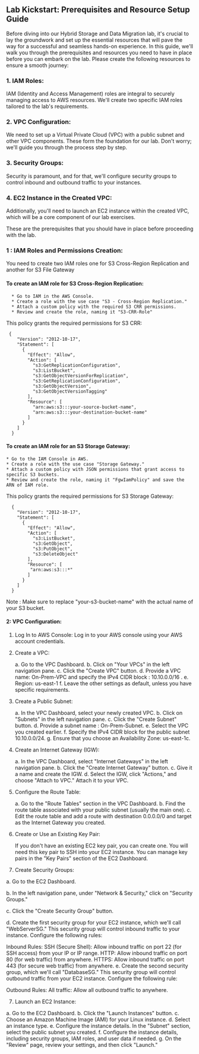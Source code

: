 ## Lab Kickstart: Prerequisites and Resource Setup Guide

Before diving into our Hybrid Storage and Data Migration lab, it's crucial to lay the groundwork and set up the essential resources that will pave the way for a successful and seamless hands-on experience. In this guide, we'll walk you through the prerequisites and resources you need to have in place before you can embark on the lab. Please create the following resources to ensure a smooth journey:

### 1. IAM Roles:
IAM (Identity and Access Management) roles are integral to securely managing access to AWS resources. We'll create two specific IAM roles tailored to the lab's requirements.

### 2. VPC Configuration:

We need to set up a Virtual Private Cloud (VPC) with a public subnet and other VPC components. These form the foundation for our lab. Don't worry; we'll guide you through the process step by step.

### 3. Security Groups:
Security is paramount, and for that, we'll configure security groups to control inbound and outbound traffic to your instances.

### 4. EC2 Instance in the Created VPC:
Additionally, you'll need to launch an EC2 instance within the created VPC, which will be a core component of our lab exercises.


These are the prerequisites that you should have in place before proceeding with the lab. 

### 1 : IAM Roles and Permissions Creation:

   You need to create two IAM roles one for S3 Cross-Region Replication and another for S3 File Gateway

   #### To create an IAM role for S3 Cross-Region Replication:

      * Go to IAM in the AWS Console.
      * Create a role with the use case "S3 - Cross-Region Replication."
      * Attach a custom policy with the required S3 CRR permissions.
      * Review and create the role, naming it "S3-CRR-Role"

   This policy grants the required permissions for S3 CRR:
   
     {
        "Version": "2012-10-17",
        "Statement": [
          {
            "Effect": "Allow",
            "Action": [
              "s3:GetReplicationConfiguration",
              "s3:ListBucket",
              "s3:GetObjectVersionForReplication",
              "s3:GetReplicationConfiguration",
              "s3:GetObjectVersion",
              "s3:GetObjectVersionTagging"
            ],
            "Resource": [
              "arn:aws:s3:::your-source-bucket-name",
              "arn:aws:s3:::your-destination-bucket-name"
            ]
          }
        ]
      }


 #### To create an IAM role for an S3 Storage Gateway:

    * Go to the IAM Console in AWS.
    * Create a role with the use case "Storage Gateway."
    * Attach a custom policy with JSON permissions that grant access to specific S3 buckets.
    * Review and create the role, naming it "FgwIamPolicy" and save the ARN of IAM role.
    
 This policy grants the required permissions for S3 Storage Gateway:
 
      {
        "Version": "2012-10-17",
        "Statement": [
          {
            "Effect": "Allow",
            "Action": [
              "s3:ListBucket",
              "s3:GetObject",
              "s3:PutObject",
              "s3:DeleteObject"
            ],
            "Resource": [
             "arn:aws:s3:::*"
            ]
          }
        ]
      }
      
Note : Make sure to replace "your-s3-bucket-name" with the actual name of your S3 bucket.


#### 2: VPC Configuration: 

   1. Log In to AWS Console:
   Log in to your AWS console using your AWS account credentials.

   2. Create a VPC:

      a. Go to the VPC Dashboard.
      b. Click on "Your VPCs" in the left navigation pane.
      c. Click the "Create VPC" button.
      d. Provide a VPC name: On-Prem-VPC and specify the IPv4 CIDR block : 10.10.0.0/16 .
      e. Region: us-east-1
      f. Leave the other settings as default, unless you have specific requirements.

   4. Create a Public Subnet:

      a. In the VPC Dashboard, select your newly created VPC.
      b. Click on "Subnets" in the left navigation pane.
      c. Click the "Create Subnet" button.
      d. Provide a subnet name : On-Prem-Subnet.
      e. Select the VPC you created earlier.
      f. Specify the IPv4 CIDR block for the public subnet 10.10.0.0/24.
      g. Ensure that you choose an Availability Zone: us-east-1c.

   5. Create an Internet Gateway (IGW):

      a. In the VPC Dashboard, select "Internet Gateways" in the left navigation pane.
      b. Click the "Create Internet Gateway" button.
      c. Give it a name and create the IGW.
      d. Select the IGW, click "Actions," and choose "Attach to VPC." Attach it to your VPC.

   6. Configure the Route Table:

      a. Go to the "Route Tables" section in the VPC Dashboard.
      b. Find the route table associated with your public subnet (usually the main one).
      c. Edit the route table and add a route with destination 0.0.0.0/0 and target as the Internet Gateway you created.








   7. Create or Use an Existing Key Pair:

      If you don't have an existing EC2 key pair, you can create one. You will need this key pair to SSH into your EC2 instance. You can manage key        pairs in the "Key Pairs" section of the EC2 Dashboard.

   5. Create Security Groups:

a. Go to the EC2 Dashboard.

b. In the left navigation pane, under "Network & Security," click on "Security Groups."

c. Click the "Create Security Group" button.

d. Create the first security group for your EC2 instance, which we'll call "WebServerSG." This security group will control inbound traffic to your instance. Configure the following rules:

Inbound Rules:
SSH (Secure Shell): Allow inbound traffic on port 22 (for SSH access) from your IP or IP range.
HTTP: Allow inbound traffic on port 80 (for web traffic) from anywhere.
HTTPS: Allow inbound traffic on port 443 (for secure web traffic) from anywhere.
e. Create the second security group, which we'll call "DatabaseSG." This security group will control outbound traffic from your EC2 instance. Configure the following rule:

Outbound Rules:
All traffic: Allow all outbound traffic to anywhere.

7. Launch an EC2 Instance:

a. Go to the EC2 Dashboard.
b. Click the "Launch Instances" button.
c. Choose an Amazon Machine Image (AMI) for your Linux instance.
d. Select an instance type.
e. Configure the instance details. In the "Subnet" section, select the public subnet you created.
f. Configure the instance details, including security groups, IAM roles, and user data if needed.
g. On the "Review" page, review your settings, and then click "Launch."






